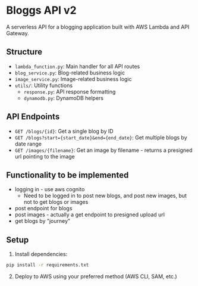 # Bloggs API v2

A serverless API for a blogging application built with AWS Lambda and API Gateway.

## Structure

- `lambda_function.py`: Main handler for all API routes
- `blog_service.py`: Blog-related business logic
- `image_service.py`: Image-related business logic
- `utils/`: Utility functions
  - `response.py`: API response formatting
  - `dynamodb.py`: DynamoDB helpers

## API Endpoints

- `GET /blogs/{id}`: Get a single blog by ID
- `GET /blogs?start={start_date}&end={end_date}`: Get multiple blogs by date range
- `GET /images/{filename}`: Get an image by filename - returns a presigned url pointing to the image

## Functionality to be implemented
- logging in - use aws cognito
  - Need to be logged in to post new blogs, and post new images, but not to get blogs or images
- post endpoint for blogs
- post images - actually a get endpoint to presigned upload url
- get blogs by "journey"

## Setup

1. Install dependencies:
```bash
pip install -r requirements.txt
```

2. Deploy to AWS using your preferred method (AWS CLI, SAM, etc.)
